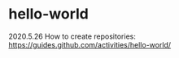 # hello-world
2020.5.26
How to create repositories:  https://guides.github.com/activities/hello-world/
